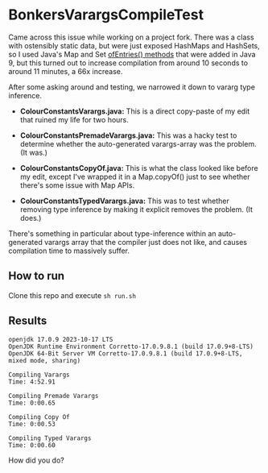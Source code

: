 # BonkersVarargsCompileTest

Came across this issue while working on a project fork. There was a class with
ostensibly static data, but were just exposed HashMaps and HashSets, so I used
Java's Map and Set [ofEntries() methods](https://docs.oracle.com/en/java/javase/17/docs/api/java.base/java/util/Map.html#ofEntries%28java.util.Map.Entry...%29) 
that were added in Java 9, but this turned out to increase compilation from
around 10 seconds to around 11 minutes, a 66x increase.

After some asking around and testing, we narrowed it down to vararg type
inference.

- **ColourConstantsVarargs.java:** This is a direct copy-paste of my edit that
  ruined my life for two hours.

- **ColourConstantsPremadeVarargs.java:** This was a hacky test to determine
  whether the auto-generated varargs-array was the problem. (It was.)

- **ColourConstantsCopyOf.java:** This is what the class looked like before my
  edit, except I've wrapped it in a Map.copyOf() just to see whether there's
  some issue with Map APIs.

- **ColourConstantsTypedVarargs.java:** This was to test whether removing type
  inference by making it explicit removes the problem. (It does.)

There's something in particular about type-inference within an auto-generated
varargs array that the compiler just does not like, and causes compilation time
to massively suffer.

## How to run

Clone this repo and execute `sh run.sh`

## Results

```
openjdk 17.0.9 2023-10-17 LTS
OpenJDK Runtime Environment Corretto-17.0.9.8.1 (build 17.0.9+8-LTS)
OpenJDK 64-Bit Server VM Corretto-17.0.9.8.1 (build 17.0.9+8-LTS, mixed mode, sharing)

Compiling Varargs
Time: 4:52.91

Compiling Premade Varargs
Time: 0:00.65

Compiling Copy Of
Time: 0:00.53

Compiling Typed Varargs
Time: 0:00.60
```

How did you do?
